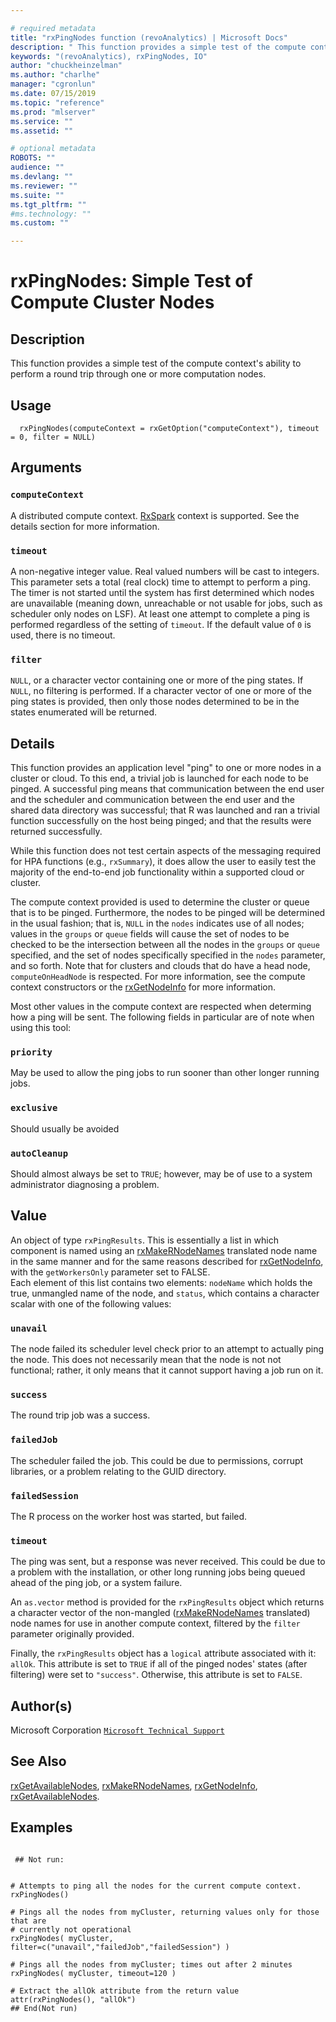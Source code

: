 ```yaml
--- 

# required metadata 
title: "rxPingNodes function (revoAnalytics) | Microsoft Docs" 
description: " This function provides a simple test of the compute context's ability to perform a round trip through one or more  computation nodes. " 
keywords: "(revoAnalytics), rxPingNodes, IO" 
author: "chuckheinzelman"
ms.author: "charlhe" 
manager: "cgronlun" 
ms.date: 07/15/2019
ms.topic: "reference" 
ms.prod: "mlserver" 
ms.service: "" 
ms.assetid: "" 

# optional metadata 
ROBOTS: "" 
audience: "" 
ms.devlang: "" 
ms.reviewer: "" 
ms.suite: "" 
ms.tgt_pltfrm: "" 
#ms.technology: "" 
ms.custom: "" 

--- 
```



 # rxPingNodes:  Simple Test of Compute Cluster Nodes  
 ## Description

This function provides a simple test of the compute context's ability to perform a round trip through one or more 
computation nodes.



 ## Usage

```   
  rxPingNodes(computeContext = rxGetOption("computeContext"), timeout = 0, filter = NULL)

```


 ## Arguments



 ### `computeContext`
 A distributed compute context. [RxSpark](RxSpark.md) context is supported.  See the details section for more information. 



 ### `timeout`
 A non-negative integer value.  Real valued numbers will be cast to integers.  This parameter sets a total (real clock) time to attempt to perform a ping.  The timer is not started until  the system has first determined which nodes are unavailable (meaning down, unreachable or not usable for jobs,  such as scheduler only nodes on LSF).   At least one attempt to complete a ping is performed regardless of the setting of `timeout`.  If the default value of `0` is used, there is no timeout. 



 ### `filter`
 `NULL`, or a character vector containing one or more of the ping states.  If `NULL`, no filtering is  performed.  If a character vector of one or more of the ping states is provided, then only those nodes determined to be in the  states enumerated will be returned. 





 ## Details

This function provides an application level "ping" to one or more nodes in a cluster or cloud.  To this end, a trivial job is launched for 
each node to be pinged.  A successful ping means that communication between the end user and the scheduler and communication between the 
end user and the shared data directory was successful; that R was launched and ran a trivial function successfully on the host being pinged; 
and that the results were returned successfully.

While this function does not test certain aspects of the messaging required for HPA functions (e.g., `rxSummary`), it does allow the user 
to easily test the majority of the end-to-end job functionality within a supported cloud or cluster.

The compute context provided is used to determine the cluster or queue 
that is to be pinged.  Furthermore, the nodes to be pinged will be determined in the usual fashion; that is, 
`NULL` in the `nodes` indicates use of all nodes; values in the `groups` or `queue` fields will 
cause the set of nodes to be checked to be the intersection between all the nodes in the `groups` or `queue` 
specified, and the set of nodes specifically specified in the `nodes` parameter, and so forth.  Note that for 
clusters and clouds that do have a head node, `computeOnHeadNode` is respected.  For more 
information, see the compute context constructors or the [rxGetNodeInfo](rxGetNodeInfo.md) for more information.

Most other values in the compute context are respected when determing how a ping will be sent.  The following fields in particular are of note 
when using this tool:



### `priority` 
May be used to allow the ping jobs to run sooner than other longer running jobs.


### `exclusive` 
Should usually be avoided


### `autoCleanup` 
Should almost always be set to `TRUE`; however, may be of use to a system administrator diagnosing a problem.






 ## Value
  An object of type `rxPingResults`.  This is essentially a list in which component is named using an [rxMakeRNodeNames](rxMakeRNodeNames.md) translated 
node name in the same manner and for the same reasons described for [rxGetNodeInfo](rxGetNodeInfo.md), with the `getWorkersOnly` parameter set to FALSE.  
Each element of this list contains two
elements: `nodeName` which holds the true, unmangled name of the node, and `status`, which contains a character scalar with one of 
the following values:


### `unavail`
The node failed its scheduler level check prior to an attempt to actually ping the node.  This does not necessarily mean that the node is not not functional;  rather, it only means that it cannot support having a job run on it.


### `success`
The round trip job was a success.


### `failedJob`
The scheduler failed the job.  This could be due to permissions, corrupt libraries, or a problem relating to the GUID directory.


### `failedSession`
The R process on the worker host was started, but failed.


### `timeout`
The ping was sent, but a response was never received.  This could be due to a problem with the installation, or other long running jobs being queued ahead of the ping job, or a system failure.


An `as.vector` method is provided for the `rxPingResults` object which returns a character vector of the non-mangled 
([rxMakeRNodeNames](rxMakeRNodeNames.md) translated) node names for use in another compute context, filtered by the `filter` parameter originally 
provided.

Finally, the `rxPingResults` object has a `logical` attribute associated with it: `allOk`.  This attribute is set to `TRUE` if all of 
the pinged nodes' states (after filtering) were set to `"success"`.  Otherwise, this attribute is set to `FALSE`.


 ## Author(s)

Microsoft Corporation [`Microsoft Technical Support`](https://go.microsoft.com/fwlink/?LinkID=698556&clcid=0x409)



 ## See Also

[rxGetAvailableNodes](rxGetAvailableNodes.md),
[rxMakeRNodeNames](rxMakeRNodeNames.md),
[rxGetNodeInfo](rxGetNodeInfo.md),
[rxGetAvailableNodes](rxGetAvailableNodes.md).



 ## Examples

 ```

  ## Not run:


# Attempts to ping all the nodes for the current compute context.
rxPingNodes()

# Pings all the nodes from myCluster, returning values only for those that are
# currently not operational
rxPingNodes( myCluster, filter=c("unavail","failedJob","failedSession") )

# Pings all the nodes from myCluster; times out after 2 minutes
rxPingNodes( myCluster, timeout=120 )

# Extract the allOk attribute from the return value
attr(rxPingNodes(), "allOk")
 ## End(Not run) 
```









